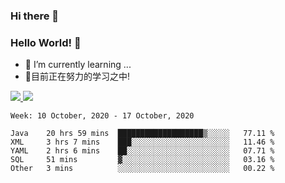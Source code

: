 ### Hi there 👋
### Hello World! 🙌

- 🌱 I’m currently learning ...
- 📖目前正在努力的学习之中!

<a href="https://github.com/anuraghazra/github-readme-stats">
  <img src="https://github-readme-stats.vercel.app/api?username=keyboardWithDream&show_icons=true&repo=github-readme-stats" />
</a>
<a href="https://github.com/anuraghazra/convoychat">
  <img src="https://github-readme-stats.vercel.app/api/top-langs/?username=keyboardWithDream&layout=compact&repo=convoychat" />
</a>



<!--START_SECTION:waka-->
```text
Week: 10 October, 2020 - 17 October, 2020

Java    20 hrs 59 mins  ███████████████████▒░░░░░   77.11 % 
XML     3 hrs 7 mins    ███░░░░░░░░░░░░░░░░░░░░░░   11.46 % 
YAML    2 hrs 6 mins    ██░░░░░░░░░░░░░░░░░░░░░░░   07.71 % 
SQL     51 mins         ▓░░░░░░░░░░░░░░░░░░░░░░░░   03.16 % 
Other   3 mins          ░░░░░░░░░░░░░░░░░░░░░░░░░   00.22 % 
```
<!--END_SECTION:waka-->
